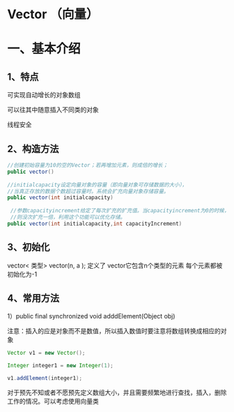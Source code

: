 # Vector （向量）

# 一、基本介绍

## 1、特点

可实现自动增长的对象数组

可以往其中随意插入不同类的对象

线程安全



## 2、构造方法

```java
//创建初始容量为10的空的Vector；若再增加元素，则成倍的增长；
public vector()     
    
//initialcapacity设定向量对象的容量（即向量对象可存储数据的大小），
//当真正存放的数据个数超过容量时。系统会扩充向量对象存储容量。		
public vector(int initialcapacity)      
    
 //参数capacityincrement给定了每次扩充的扩充值。当capacityincrement为0的时候，
 //则没次扩充一倍，利用这个功能可以优化存储。
public vector(int initialcapacity,int capacityIncrement) 
```



## 3、初始化

vector< 类型>   vector(n, a ); 定义了 vector它包含n个类型的元素 每个元素都被初始化为-1



## 4、常用方法

1）public final synchronized void adddElement(Object obj)

注意：插入的应是对象而不是数值，所以插入数值时要注意将数组转换成相应的对象

```java
Vector v1 = new Vector();  

Integer integer1 = new Integer(1);  

v1.addElement(integer1); 
```

对于预先不知或者不愿预先定义数组大小，并且需要频繁地进行查找，插入，删除工作的情况。可以考虑使用向量类





